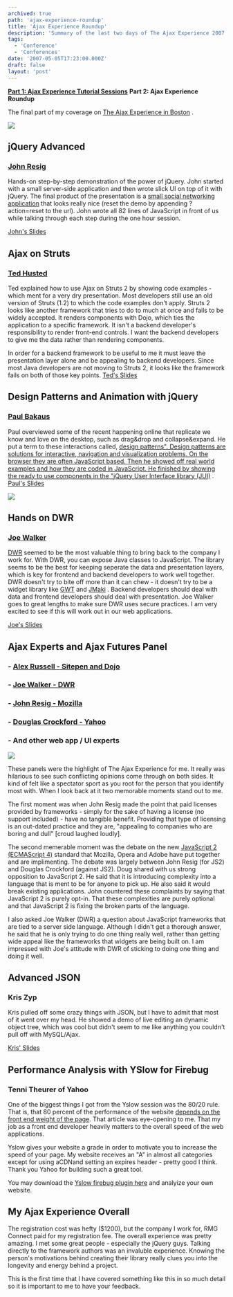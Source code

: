 ```yaml
---
archived: true
path: 'ajax-experience-roundup'
title: 'Ajax Experience Roundup'
description: 'Summary of the last two days of The Ajax Experience 2007 in Boston, MA.'
tags:
  - 'Conference'
  - 'Conferences'
date: '2007-05-05T17:23:00.000Z'
draft: false
layout: 'post'
---
```


**[Part 1: Ajax Experience Tutorial Sessions](/ajax-experience-tutorial-sessions)**
**Part 2: Ajax Experience Roundup**

The final part of my coverage on [The Ajax Experience in Boston](http://ajaxexperience.techtarget.com/) .

![](./ajax-futures-panel.jpg)

## jQuery Advanced

### [John Resig](http://ejohn.org)

Hands-on step-by-step demonstration of the power of jQuery. John started with a small server-side application and then wrote slick UI on top of it with jQuery. The final product of the presentation is a [small social networking application](http://jquery.com/files/social/) that looks really nice (reset the demo by appending ?action=reset to the url). John wrote all 82 lines of JavaScript in front of us while talking through each step during the one hour session.

[John's Slides](http://ajaxexperience.techtarget.com/images/Presentations/Resig_John_jQueryAdvanced.pdf)

## Ajax on Struts

### [Ted Husted](http://husted.com/ted/Home.html)

Ted explained how to use Ajax on Struts 2 by showing code examples - which ment for a very dry presentation. Most developers still use an old version of Struts (1.2) to which the code examples don't apply. Struts 2 looks like another framework that tries to do to much at once and fails to be widely accepted. It renders components with Dojo, which ties the application to a specific framework. It isn't a backend developer's responsibility to render front-end controls. I want the backend developers to give me the data rather than rendering components.

In order for a backend framework to be useful to me it must leave the presentation layer alone and be appealing to backend developers. Since most Java developers are not moving to Struts 2, it looks like the framework fails on both of those key points.
[Ted's Slides](http://ajaxexperience.techtarget.com/images/Presentations/Husted_Ted_AjaxonStruts.pdf)

## Design Patterns and Animation with jQuery

### [Paul Bakaus](http://www.paulbakaus.com/)

Paul overviewed some of the recent happening online that replicate we know and love on the desktop, such as drag&drop and collapse&expand. He put a term to these interactions called, [design patterns". Design patterns are solutions for interactive, navigation and visualization problems. On the browser they are often JavaScript based. Then he showed off real world examples and how they are coded in JavaScript. He finished by showing the ready to use components in the "jQuery User Interface library (JUI)](http://ui.jquery.com/) .
[Paul's Slides](http://ajaxexperience.techtarget.com/images/Presentations/Bakaus_Paul_DesignPatters_jQuery.pdf)

![](./tae-paul-jui.jpg)

## Hands on DWR

### [Joe Walker](http://getahead.org/blog/joe/)

[DWR](http://getahead.org/dwr) seemed to be the most valuable thing to bring back to the company I work for. With DWR, you can expose Java classes to JavaScript. The library seems to be the best for keeping seperate the data and presentation layers, which is key for frontend and backend developers to work well together. DWR doesn't try to bite off more than it can chew - it doesn't try to be a widget library like [GWT](http://code.google.com/webtoolkit/) and [JMaki](http://jmaki.com/) . Backend developers should deal with data and frontend developers should deal with presentation. Joe Walker goes to great lengths to make sure DWR uses secure practices. I am very excited to see if this will work out in our web applications.

[Joe's Slides](http://ajaxexperience.techtarget.com/images/Presentations/Walker_Joe_HandsonDWR.pdf)

## Ajax Experts and Ajax Futures Panel

### - [Alex Russell - Sitepen and Dojo](http://alex.dojotoolkit.org/)

### - [Joe Walker - DWR](http://getahead.org/blog/joe/)

### - [John Resig - Mozilla](http://ejohn.org)

### - [Douglas Crockford - Yahoo](http://www.crockford.com/)

### - And other web app / UI experts

![](./ajax-experts-panel.jpg)

These panels were the highlight of The Ajax Experience for me. It really was hilarious to see such conflicting opinions come through on both sides. It kind of felt like a spectator sport as you root for the person that you identify most with. When I look back at it two memorable moments stand out to me.

The first moment was when John Resig made the point that paid licenses provided by frameworks - simply for the sake of having a license (no support included) - have no tangible benefit. Providing that type of licensing is an out-dated practice and they are, "appealing to companies who are boring and dull" [croud laughed loudly].

The second memerable moment was the debate on the new [JavaScript 2 (ECMAScript 4)](http://www.ecmascript.org/) standard that Mozilla, Opera and Adobe have put together and are implimenting. The debate was largely between John Resig (for JS2) and Douglas Crockford (against JS2). Doug shared with us strong opposition to JavaScript 2. He said that it is introducing complexity into a language that is ment to be for anyone to pick up. He also said it would break existing applications. John countered these complaints by saying that JavaScript 2 is purely opt-in. That these complexities are purely optional and that JavaScript 2 is fixing the broken parts of the language.

I also asked Joe Walker (DWR) a question about JavaScript frameworks that are tied to a server side language. Although I didn't get a thorough answer, he said that he is only trying to do one thing really well, rather than getting wide appeal like the frameworks that widgets are being built on. I am impressed with Joe's attitude with DWR of sticking to doing one thing and doing it well.

## Advanced JSON

### Kris Zyp

Kris pulled off some crazy things with JSON, but I have to admit that most of it went over my head. He showed a demo of live editing an dynamic object tree, which was cool but didn't seem to me like anything you couldn't pull off with MySQL/Ajax.

[Kris' Slides](http://ajaxexperience.techtarget.com/images/Presentations/Zyp_KrisP_BOS_Advanced_JSON.pdf)

## Performance Analysis with YSlow for Firebug

### Tenni Theurer of Yahoo

One of the biggest things I got from the Yslow session was the 80/20 rule. That is, that 80 percent of the performance of the website [depends on the front end weight of the page](http://developer.yahoo.net/blog/archives/2007/03/high_performanc.html). That article was eye-opening to me. That my job as a front end developer heavily matters to the overall speed of the web applications.

Yslow gives your website a grade in order to motivate you to increase the speed of your page. My website receives an "A" in almost all categories except for using aCDNand setting an expires header - pretty good I think. Thank you Yahoo for building such a great tool.

You may download the [Yslow firebug plugin here](http://developer.yahoo.com/yslow/) and analyize your own website.

## My Ajax Experience Overall

The registration cost was hefty (\$1200), but the company I work for, RMG Connect paid for my registration fee. The overall experience was pretty amazing. I met some great people - especially the jQuery guys. Talking directly to the framework authors was an invaluble experience. Knowing the person's motivations behind creating their library really clues you into the longevity and energy behind a project.

This is the first time that I have covered something like this in so much detail so it is important to me to have your feedback.
